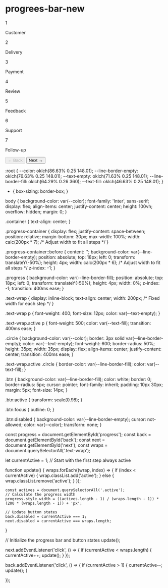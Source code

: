 # progrees-bar-new
<body>
    <div class="container">
        <div class="progress-container">
            <div class="progress" id="progress"></div>
            <div class="text-wrap active">
                <div class="circle">1</div>
                <p class="text">Customer</p>
            </div>
            <div class="text-wrap">
                <div class="circle">2</div>
                <p class="text">Delivery</p>
            </div>
            <div class="text-wrap">
                <div class="circle">3</div>
                <p class="text">Payment</p>
            </div>
            <div class="text-wrap">
                <div class="circle">4</div>
                <p class="text">Review</p>
            </div>
            <div class="text-wrap">
                <div class="circle">5</div>
                <p class="text">Feedback</p>
            </div>
            <div class="text-wrap">
                <div class="circle">6</div>
                <p class="text">Support</p>
            </div>
            <div class="text-wrap">
                <div class="circle">7</div>
                <p class="text">Follow-up</p>
            </div>
        </div>
        <button class="btn" id="back" disabled>&larr; Back</button>
        <button class="btn" id="next">Next &rarr;</button>
    </div>
    <script src="./script.js"></script>
</body>





:root {
    --color:  oklch(86.63% 0.25 148.01);
    --line-border-empty: oklch(76.63% 0.25 148.01);
    --text-empty:        oklch(71.63% 0.25 148.01);
    --line-border-fill:  oklch(64.29% 0.26 360);
    --text-fill:         oklch(46.63% 0.25 148.01);
} 

* {
    box-sizing: border-box;
}

body {
    background-color: var(--color);
    font-family: 'Inter', sans-serif;
    display: flex;
    align-items: center;
    justify-content: center;
    height: 100vh;
    overflow: hidden;
    margin: 0;
}

.container {
    text-align: center;
}

.progress-container {
    display: flex;
    justify-content: space-between;
    position: relative;
    margin-bottom: 30px;
    max-width: 100%;
    width: calc(200px * 7); /* Adjust width to fit all steps */
}

.progress-container::before {
    content: '';
    background-color: var(--line-border-empty);
    position: absolute;
    top: 18px;
    left: 0;
    transform: translateY(-50%);
    height: 4px;
    width: calc(200px * 6); /* Adjust width to fit all steps */
    z-index: -1;
}

.progress {
    background-color: var(--line-border-fill);
    position: absolute;
    top: 18px;
    left: 0;
    transform: translateY(-50%);
    height: 4px;
    width: 0%;
    z-index: -1;
    transition: 400ms ease;
}

.text-wrap {
    display: inline-block;
    text-align: center;
    width: 200px; /* Fixed width for each step */
}

.text-wrap p {
    font-weight: 400;
    font-size: 12px;
    color: var(--text-empty);
}

.text-wrap.active p {
    font-weight: 500;
    color: var(--text-fill);
    transition: 400ms ease;
}

.circle {
    background-color: var(--color);
    border: 3px solid var(--line-border-empty);
    color: var(--text-empty);
    font-weight: 600;
    border-radius: 50%;
    height: 35px;
    width: 35px;
    display: flex;
    align-items: center;
    justify-content: center;
    transition: 400ms ease;
}

.text-wrap.active .circle {
    border-color: var(--line-border-fill);
    color: var(--text-fill);
}

.btn {
    background-color: var(--line-border-fill);
    color: white;
    border: 0;
    border-radius: 5px;
    cursor: pointer;
    font-family: inherit;
    padding: 10px 30px;
    margin: 5px;
    font-size: 14px;
}

.btn:active {
    transform: scale(0.98);
}

.btn:focus {
    outline: 0;
}

.btn:disabled {
    background-color: var(--line-border-empty);
    cursor: not-allowed;
    color: var(--color);
    transform: none;
}


const progress = document.getElementById('progress');
const back = document.getElementById('back');
const next = document.getElementById('next');
const wraps = document.querySelectorAll('.text-wrap');

let currentActive = 1; // Start with the first step always active

function update() {
    wraps.forEach((wrap, index) => {
        if (index < currentActive) {
            wrap.classList.add('active');
        } else {
            wrap.classList.remove('active');
        }
    });

    const actives = document.querySelectorAll('.active');
    // Calculate the progress width
    progress.style.width = ((actives.length - 1) / (wraps.length - 1)) * (200 * (wraps.length - 1)) + 'px';

    // Update button states
    back.disabled = currentActive === 1;
    next.disabled = currentActive === wraps.length;
}

// Initialize the progress bar and button states
update();

next.addEventListener('click', () => {
    if (currentActive < wraps.length) {
        currentActive++;
        update();
    }
});

back.addEventListener('click', () => {
    if (currentActive > 1) {
        currentActive--;
        update();
    }
  
  
});   
